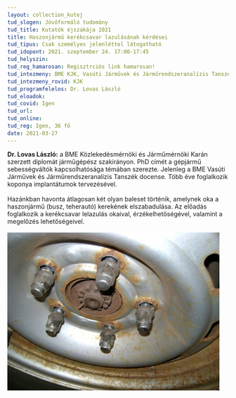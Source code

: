```yaml
---
layout: collection_kutej
tud_slogen: Jövőformáló tudomány
tud_title: Kutatók éjszakája 2021
title: Haszonjármű kerékcsavar lazulásának kérdései
tud_tipus: Csak személyes jelenléttel látogatható
tud_idopont: 2021. szeptember 24. 17:00-17:45
tud_helyszin:
tud_reg_hamarosan: Regisztrciós link hamarosan!
tud_intezmeny: BME KJK, Vasúti Járművek és Járműrendszeranalízis Tanszék
tud_intezmeny_rovid: KJK
tud_programfelelos: Dr. Lovas László
tud_eloadok:
tud_covid: Igen
tud_url:
tud_online:
tud_reg: Igen, 36 fő
date: 2021-03-27
---
```


<b>Dr. Lovas László:</b> a BME Közlekedésmérnöki és Járműmérnöki Karán szerzett diplomát járműgépész szakirányon. PhD címét a gépjármű sebességváltók kapcsolhatósága témában szerezte. Jelenleg a BME Vasúti Járművek és Járműrendszeranalízis Tanszék docense. Több éve foglalkozik koponya implantátumok tervezésével.
<br><br>
Hazánkban havonta átlagosan két olyan baleset történik, amelynek oka a haszonjármű (busz, teherautó) kerekének elszabadulása. Az előadás foglalkozik a kerékcsavar lelazulás okaival, érzékelhetőségével, valamint a megelőzés lehetőségeivel.
<br><br>
<img src="images/kerekcsavar_lazulas.jpg" max-width="500" class="center"> 

